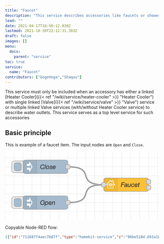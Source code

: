 ```yaml
---
title: "Faucet"
description: "This service describes accessories like faucets or shower heads."
lead: ""
date: 2021-04-17T18:50:12.030Z
lastmod: 2021-10-30T22:12:31.383Z
draft: false
images: []
menu:
  docs:
    parent: "service"
toc: true
service:
  name: "Faucet"
contributors: ["GogoVega","Shaquu"]
---
```


This service must only be included when an accessory has either a linked [Heater Cooler]({{< ref "/wiki/service/heater-cooler" >}} "Heater Cooler") with single linked [Valve]({{< ref "/wiki/service/valve" >}} "Valve") service or multiple linked Valve services (with/without Heater Cooler service) to describe water outlets. This service serves as a top level service for such accessories

## Basic principle

This is example of a faucet item. The input nodes are `Open` and `Close`.

![Basic Principle](faucet_basic_principle_example.png)

Copyable Node-RED flow:

```json
[{"id":"711687f4aec7b87f","type":"homekit-service","z":"96be518d.693a18","isParent":true,"hostType":"0","bridge":"4a2a4fc162440a41","accessoryId":"","parentService":"","name":"Faucet","serviceName":"Faucet","topic":"","filter":false,"manufacturer":"NRCHKB","model":"1.4.3","serialNo":"Default Serial Number","firmwareRev":"1.4.3","hardwareRev":"1.4.3","softwareRev":"1.4.3","cameraConfigVideoProcessor":"ffmpeg","cameraConfigSource":"","cameraConfigStillImageSource":"","cameraConfigMaxStreams":2,"cameraConfigMaxWidth":1280,"cameraConfigMaxHeight":720,"cameraConfigMaxFPS":10,"cameraConfigMaxBitrate":300,"cameraConfigVideoCodec":"libx264","cameraConfigAudioCodec":"libfdk_aac","cameraConfigAudio":false,"cameraConfigPacketSize":1316,"cameraConfigVerticalFlip":false,"cameraConfigHorizontalFlip":false,"cameraConfigMapVideo":"0:0","cameraConfigMapAudio":"0:1","cameraConfigVideoFilter":"scale=1280:720","cameraConfigAdditionalCommandLine":"-tune zerolatency","cameraConfigDebug":false,"cameraConfigSnapshotOutput":"disabled","cameraConfigInterfaceName":"","characteristicProperties":"{}","waitForSetupMsg":false,"outputs":2,"x":310,"y":120,"wires":[[],[]]},{"id":"04c963093073daea","type":"inject","z":"96be518d.693a18","name":"Close","props":[{"p":"payload"}],"repeat":"","crontab":"","once":false,"onceDelay":0.1,"topic":"","payload":"{\"Active\":0}","payloadType":"json","x":130,"y":80,"wires":[["711687f4aec7b87f"]]},{"id":"a6cd9bf2c6c16195","type":"inject","z":"96be518d.693a18","name":"Open","props":[{"p":"payload"}],"repeat":"","crontab":"","once":false,"onceDelay":0.1,"topic":"","payload":"{\"Active\":1}","payloadType":"json","x":130,"y":160,"wires":[["711687f4aec7b87f"]]},{"id":"4a2a4fc162440a41","type":"homekit-bridge","bridgeName":"Bridge Node-RED","pinCode":"605-37-162","port":"","advertiser":"bonjour-hap","allowInsecureRequest":false,"manufacturer":"NRCHKB","model":"1.4.3","serialNo":"Default Serial Number","firmwareRev":"1.4.3","hardwareRev":"1.4.3","softwareRev":"1.4.3","customMdnsConfig":false,"mdnsMulticast":true,"mdnsInterface":"","mdnsPort":"","mdnsIp":"","mdnsTtl":"","mdnsLoopback":true,"mdnsReuseAddr":true,"allowMessagePassthrough":true}]
```
